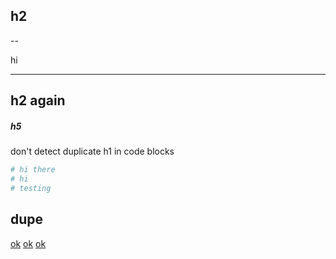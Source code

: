 ## h2

--

hi

---

## h2 again

##### h5

don't detect duplicate h1 in code blocks

```ruby
# hi there
# hi
# testing
```

## dupe

[ok](ok#ok)
[ok](ok.md)
[ok](ok.md#ok)
